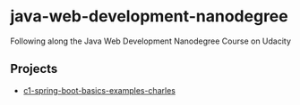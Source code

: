 # java-web-development-nanodegree
Following along the Java Web Development Nanodegree Course on Udacity


## Projects
- [c1-spring-boot-basics-examples-charles](https://github.com/dailiang18bb/c1-spring-boot-basics-examples-charles)
